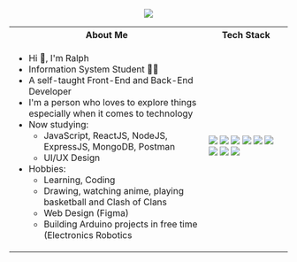 <!-- # <p align = "center" >Hi 👋, I'm Ralph Rosael </p> -->
 <p align = "center" ><img align="center"  src="https://github.com/coder-ralph/coder-ralph/blob/master/readme_banner.png?raw" /></p>

<table>
<tr>
 <th>
 About Me
 </th>
<th>
Tech Stack
</th>
</tr>

<tr>
 <td width="70%">
   <ul>
     <li> Hi 👋, I'm Ralph </li>
     <li> Information System Student 👨‍💻 </li>
     <li> A self-taught Front-End and Back-End Developer</li>
     <li> I'm a person who loves to explore things especially when it comes to technology</li>
     <li> Now studying:   
        <ul> 
          <li> JavaScript, ReactJS, NodeJS, ExpressJS, MongoDB, Postman </li>
          <li> UI/UX Design </li>
        </ul>          
     </li>  
     <li> Hobbies:
        <ul> 
          <li> Learning, Coding </li>
          <li> Drawing, watching anime, playing basketball and Clash of Clans </li>
          <li> Web Design (Figma) </li>
          <li> Building Arduino projects in free time (Electronics Robotics</li>
        </ul>
     </li>  
   </ul> 
</td>
<td>
    <img src="https://img.shields.io/badge/-HTML5-333.svg?logo=html5&style=flat">
    <img src="https://img.shields.io/badge/-CSS3-1572B6.svg?logo=css3&style=flat">
    <img src="https://img.shields.io/badge/Javascript-276DC3.svg?logo=javascript&style=flat">
    <img src="https://img.shields.io/badge/-Bootstrap-563D7C.svg?logo=bootstrap&style=flat">
    <img src="https://img.shields.io/badge/MySQL-005C84?style=for-the-badge&logo=mysql&logoColor=white&style=flat">   
    <img src="https://img.shields.io/badge/PHP-ccc.svg?logo=php&style=flat">
    <img src="https://img.shields.io/badge/-Python-F9DC3E.svg?logo=python&style=flat">    
    <img src="https://img.shields.io/badge/-GitHub-181717.svg?logo=github&style=flat">
    <img src="https://img.shields.io/badge/-Visual%20Studio%20Code-007ACC.svg?logo=visual-studio-code&style=flat">
  </td>
</tr>
</table>


<!---
Alpha776/Alpha776 is a ✨ special ✨ repository because its `README.md` (this file) appears on your GitHub profile.
You can click the Preview link to take a look at your changes.
--->
